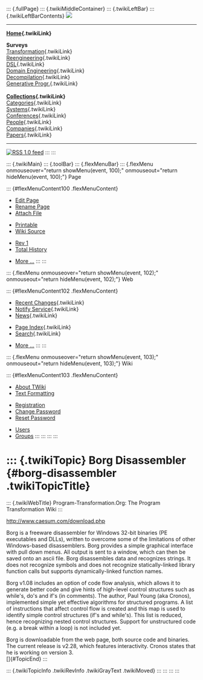 ::: {.fullPage}
::: {.twikiMiddleContainer}
::: {.twikiLeftBar}
::: {.twikiLeftBarContents}
![](../pub/transformation.gif)

------------------------------------------------------------------------

**[Home](WebHome){.twikiLink}**

**Surveys**\
[Transformation](ProgramTransformation){.twikiLink}\
[Reengineering](ReengineeringWiki){.twikiLink}\
[DSL](DomainSpecificLanguages){.twikiLink}\
[Domain Engineering](DomainEngineering){.twikiLink}\
[Decompilation](DeCompilation){.twikiLink}\
[Generative Progr.](GenerativeProgrammingWiki){.twikiLink}\
\
**[Collections](CategoryCollection){.twikiLink}**\
[Categories](CategoryCategory){.twikiLink}\
[Systems](TransformationSystems){.twikiLink}\
[Conferences](TransformationConferences){.twikiLink}\
[People](TransformationPeople){.twikiLink}\
[Companies](TransformationCompanies){.twikiLink}\
[Papers](CategoryPaper){.twikiLink}

------------------------------------------------------------------------

[![](../pub/rss.gif "RSS 1.0 feed")](WebRss@skin=rss)
:::
:::

::: {.twikiMain}
::: {.toolBar}
::: {.flexMenuBar}
::: {.flexMenu onmouseover="return showMenu(event, 100);" onmouseout="return hideMenu(event, 100);"}
Page

::: {#flexMenuContent100 .flexMenuContent}
-   [Edit
    Page](http://www.program-transformation.org/edit/Transform/BorgDisassembler?t=1536826435)
-   [Rename
    Page](http://www.program-transformation.org/rename/Transform/BorgDisassembler)
-   [Attach
    File](http://www.program-transformation.org/attach/Transform/BorgDisassembler)

<!-- -->

-   [Printable](http://www.program-transformation.org/view/Transform/BorgDisassembler?skin=print.pattern)
-   [Wiki
    Source](http://www.program-transformation.org/view/Transform/BorgDisassembler?skin=text&raw=on&contenttype=text/plain)

<!-- -->

-   [Rev
    1](http://www.program-transformation.org/view/Transform/BorgDisassembler?rev=1.1)
-   [Total
    History](http://www.program-transformation.org/rdiff/Transform/BorgDisassembler)

<!-- -->

-   [More
    \...](http://www.program-transformation.org/oops/Transform/BorgDisassembler?template=oopsmore&param1=1.1&param2=1.1)
:::
:::

::: {.flexMenu onmouseover="return showMenu(event, 102);" onmouseout="return hideMenu(event, 102);"}
Web

::: {#flexMenuContent102 .flexMenuContent}
-   [Recent Changes](WebChanges){.twikiLink}
-   [Notify Service](WebNotify){.twikiLink}
-   [News](WebNews){.twikiLink}

<!-- -->

-   [Page Index](WebIndex){.twikiLink}
-   [Search](WebSearch){.twikiLink}

<!-- -->

-   [More
    \...](http://www.program-transformation.org/oops/Transform/BorgDisassembler?template=oopsmore&param1=1.1&param2=1.1)
:::
:::

::: {.flexMenu onmouseover="return showMenu(event, 103);" onmouseout="return hideMenu(event, 103);"}
Wiki

::: {#flexMenuContent103 .flexMenuContent}
-   [About
    TWiki](http://www.program-transformation.org/view/TWiki/WebHome)
-   [Text
    Formatting](http://www.program-transformation.org/view/TWiki/TextFormattingRules)

<!-- -->

-   [Registration](http://www.program-transformation.org/view/TWiki/TWikiRegistration)
-   [Change
    Password](http://www.program-transformation.org/view/TWiki/ChangePassword)
-   [Reset
    Password](http://www.program-transformation.org/view/TWiki/ResetPassword)

<!-- -->

-   [Users](http://www.program-transformation.org/view/Main/TWikiUsers)
-   [Groups](http://www.program-transformation.org/view/Main/TWikiGroups)
:::
:::
:::
:::

::: {.twikiTopic}
Borg Disassembler {#borg-disassembler .twikiTopicTitle}
=================

::: {.twikiWebTitle}
Program-Transformation.Org: The Program Transformation Wiki
:::

<http://www.caesum.com/download.php>

Borg is a freeware disassembler for Windows 32-bit binaries (PE
executables and DLLs), written to overcome some of the limitations of
other Windows-based disassemblers. Borg provides a simple graphical
interface with pull down menus. All output is sent to a window, which
can then be saved onto an ascii file. Borg disassembles data and
recognizes strings. It does not recognize symbols and does not recognize
statically-linked library function calls but supports dynamically-linked
function names.

Borg v1.08 includes an option of code flow analysis, which allows it to
generate better code and give hints of high-level control structures
such as while\'s, do\'s and if\'s (in comments). The author, Paul Young
(aka Cronos), implemented simple yet effective algorithms for structured
programs. A list of instructions that affect control flow is created and
this map is used to identify simple control structures (if\'s and
while\'s). This list is reduced, hence recognizing nested control
structures. Support for unstructured code (e.g. a break within a loop)
is not included yet.

Borg is downloadable from the web page, both source code and binaries.
The current release is v2.28, which features interactivity. Cronos
states that he is working on version 3.\
[]{#TopicEnd}
:::

::: {.twikiTopicInfo .twikiRevInfo .twikiGrayText .twikiMoved}
:::
:::
:::
:::
